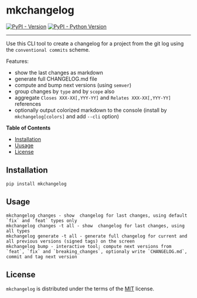 # mkchangelog

[![PyPI - Version](https://img.shields.io/pypi/v/mkchangelog.svg)](https://pypi.org/project/mkchangelog)
[![PyPI - Python Version](https://img.shields.io/pypi/pyversions/mkchangelog.svg)](https://pypi.org/project/mkchangelog)

-----

Use this CLI tool to create a changelog for a project from the git log using the `conventional commits` scheme.

Features:
- show the last changes as markdown
- generate full CHANGELOG.md file
- compute and bump next versions (using `semver`)
- group changes by `type` and by `scope` also
- aggregate `Closes XXX-XX[,YYY-YY]` and `Relates XXX-XX[,YYY-YY]` references
- optionally output colorized markdown to the console (install by `mkchangelog[colors]` and add `--cli` option)

**Table of Contents**

- [Installation](#installation)
- [Uusage](#usage)
- [License](#license)

## Installation

```console
pip install mkchangelog
```

## Usage

```console
mkchangelog changes - show  changelog for last changes, using default `fix` and `feat` types only
mkchangelog changes -t all - show  changelog for last changes, using all types
mkchangelog generate -t all - generate full changelog for current and all previous versions (signed tags) on the screen
mkchangelog bump - interactive tool; compute next versions from `feat`, `fix` and `breaking_changes`, optionaly write `CHANGELOG.md`, commit and tag next version
```

## License

`mkchangelog` is distributed under the terms of the [MIT](https://spdx.org/licenses/MIT.html) license.
